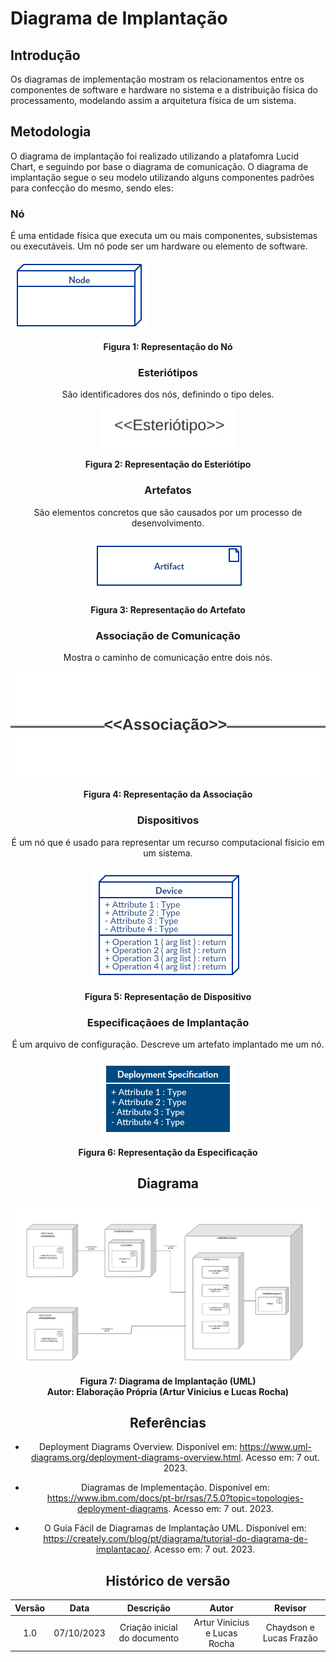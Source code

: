 # Diagrama de Implantação

## Introdução

Os diagramas de implementação mostram os relacionamentos entre os componentes de software e hardware no sistema e a distribuição física do processamento, modelando assim a arquitetura física de um sistema. 

## Metodologia

O diagrama de implantação foi realizado utilizando a platafomra Lucid Chart, e seguindo por base o diagrama de comunicação. O diagrama de implantação segue o seu modelo utilizando alguns componentes padrões para confecção do mesmo, sendo eles:

### Nó

É uma entidade física que executa um ou mais componentes, subsistemas ou executáveis. Um nó pode ser um hardware ou elemento de software.

![](../../assets/modelagem/No.png)

<div style="text-align: center">
<figcaption style="text-align: center">
    <b>Figura 1: Representação do Nó</b>
</figcaption>

### Esteriótipos

São identificadores dos nós, definindo o tipo deles.

![](../../assets/modelagem/esteriotipo.jpg)

<div style="text-align: center">
<figcaption style="text-align: center">
    <b>Figura 2: Representação do Esteriótipo</b>
</figcaption>

### Artefatos

São elementos concretos que são causados por um processo de desenvolvimento.

![](../../assets/modelagem/Artefato.png)

<div style="text-align: center">
<figcaption style="text-align: center">
    <b>Figura 3: Representação do Artefato</b>
</figcaption>

### Associação de Comunicação

Mostra o caminho de comunicação entre dois nós.

![](../../assets/modelagem/Associação.png)

<div style="text-align: center">
<figcaption style="text-align: center">
    <b>Figura 4: Representação da Associação</b>
</figcaption>

### Dispositivos

É um nó que é usado para representar um recurso computacional físicio em um sistema.

![](../../assets/modelagem/Dispositivo.png)

<div style="text-align: center">
<figcaption style="text-align: center">
    <b>Figura 5: Representação de Dispositivo</b>
</figcaption>

### Especificaçãoes de Implantação

É um arquivo de configuração. Descreve um artefato implantado me um nó.

![](../../assets/modelagem/especificação.png)

<div style="text-align: center">
<figcaption style="text-align: center">
    <b>Figura 6: Representação da Especificação</b>
</figcaption>

## Diagrama

![](../../assets/modelagem/implantacao.png)

<div style="text-align: center">
<figcaption style="text-align: center">
   <b>Figura 7: Diagrama de Implantação (UML)</b>
</figcaption>
</div>
<figcaption style="text-align: center">
   <b>Autor: Elaboração Própria (Artur Vinicius e Lucas Rocha)</b>
</figcaption>

## Referências

- Deployment Diagrams Overview. Disponível em: <https://www.uml-diagrams.org/deployment-diagrams-overview.html>. Acesso em: 7 out. 2023.

- Diagramas de Implementação. Disponível em: <https://www.ibm.com/docs/pt-br/rsas/7.5.0?topic=topologies-deployment-diagrams>. Acesso em: 7 out. 2023.

- O Guia Fácil de Diagramas de Implantação UML. Disponível em: <https://creately.com/blog/pt/diagrama/tutorial-do-diagrama-de-implantacao/>. Acesso em: 7 out. 2023.

## Histórico de versão

| Versão |    Data    |          Descrição           |          Autor          |       Revisor        |
| :----: | :--------: | :--------------------------: | :---------------------: | :------------------: |
|  1.0   | 07/10/2023 | Criação inicial do documento | Artur Vinicius e Lucas Rocha| Chaydson e Lucas Frazão |
